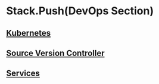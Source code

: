 
# Stack.Push(DevOps Section\)

## [**Kubernetes**](kuber/index.md)

## [**Source Version Controller**](svc/index.md)

## [**Services**](services/index.md)
